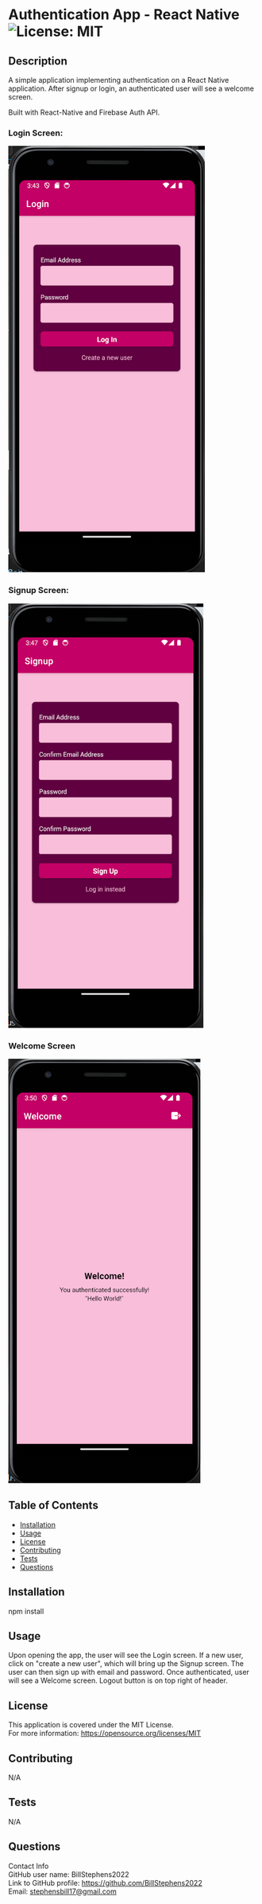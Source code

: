# Authentication App - React Native<br>![License: MIT](https://img.shields.io/badge/License-MIT-yellow.svg)

  ## Description

  A simple application implementing authentication on a React Native application.  After signup or login, an authenticated user will see a welcome screen.

  Built with React-Native and Firebase Auth API.

  ### Login Screen:

  ![Login Screen](./assets/images/login.png)

  ### Signup Screen:

  ![Signup Screen](./assets/images/signup.png)

  ### Welcome Screen
  ![Welcome Screen](./assets/images/welcome.png)
  
  ## Table of Contents
  
  - [Installation](#installation)
  - [Usage](#usage)
  - [License](#license)
  - [Contributing](#contributing)
  - [Tests](#tests)
  - [Questions](#questions)
  
  ## Installation
  
  npm install
  
  ## Usage
  Upon opening the app, the user will see the Login screen.  If a new user, click on "create a new user", which will bring up the Signup screen.  The user can then sign up with email and password.  Once authenticated, user will see a Welcome screen.  Logout button is on top right of header.

  ## License
This application is covered under the MIT License.
<br>For more information: https://opensource.org/licenses/MIT
  
  ## Contributing
  N/A
  
  ## Tests
  N/A

  ## Questions
  Contact Info<br>
  GitHub user name: BillStephens2022<br>
  Link to GitHub profile: https://github.com/BillStephens2022<br>
  Email: stephensbill17@gmail.com

